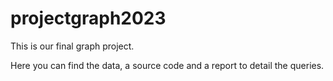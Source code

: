 # projectgraph2023
This is our final graph project.

Here you can find the data, a source code and a report to detail the queries.
